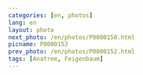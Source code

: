 ```yaml
---
categories: [en, photos]
lang: en
layout: photo
next_photo: /en/photos/P0000150.html
picname: P0000153
prev_photo: /en/photos/P0000152.html
tags: [Anatree, Feigenbaum]
---
```

